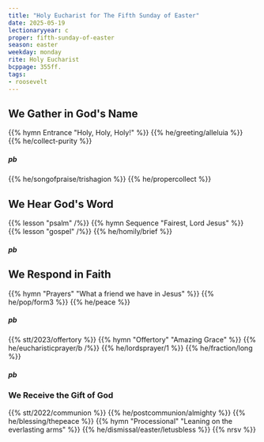 ```yaml
---
title: "Holy Eucharist for The Fifth Sunday of Easter"
date: 2025-05-19
lectionaryyear: c
proper: fifth-sunday-of-easter
season: easter
weekday: monday
rite: Holy Eucharist
bcppage: 355ff.
tags:
- roosevelt
---
```

## We Gather in God's Name
{{% hymn Entrance "Holy, Holy, Holy!" %}}
{{% he/greeting/alleluia %}}
{{% he/collect-purity %}}
##### pb
{{% he/songofpraise/trishagion %}}
{{% he/propercollect %}}
## We Hear God's Word
{{% lesson "psalm" /%}}
{{% hymn Sequence "Fairest, Lord Jesus" %}}
{{% lesson "gospel" /%}}
{{% he/homily/brief %}}
##### pb
## We Respond in Faith
{{% hymn "Prayers" "What a friend we have in Jesus" %}}
{{% he/pop/form3 %}}
{{% he/peace %}}
##### pb
{{% stt/2023/offertory %}}
{{% hymn "Offertory" "Amazing Grace" %}}
{{% he/eucharisticprayer/b /%}}
{{% he/lordsprayer/1 %}}
{{% he/fraction/long %}}
##### pb
### We Receive the Gift of God
{{% stt/2022/communion %}}
{{% he/postcommunion/almighty %}}
{{% he/blessing/thepeace %}}
{{% hymn "Processional" "Leaning on the everlasting arms" %}}
{{% he/dismissal/easter/letusbless %}}
{{% nrsv %}}

